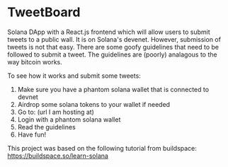 # TweetBoard
Solana DApp with a React.js frontend which will allow users to submit tweets to a public wall. It is on Solana's devenet.
However, submission of tweets is not that easy.
There are some goofy guidelines that need to be followed to submit a tweet.
The guidelines are (poorly) analagous to the way bitcoin works.

To see how it works and submit some tweets:
1) Make sure you have a phantom solana wallet that is connected to devnet
2) Airdrop some solana tokens to your wallet if needed
3) Go to: (url I am hosting at)
4) Login with a phantom solana wallet
5) Read the guidelines
6) Have fun!

This project was based on the following tutorial from buildspace: 
https://buildspace.so/learn-solana
